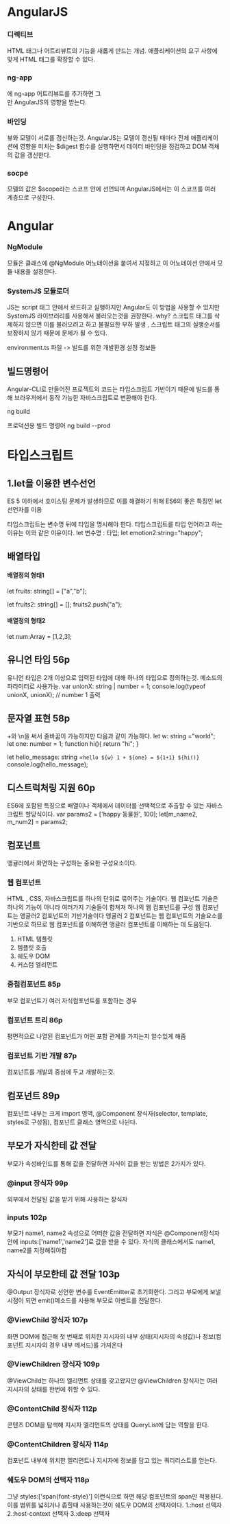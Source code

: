 # AngularJS

### 디렉티브
HTML 태그나 어트리뷰트의 기능을 새롭게 만드는 개념. 애플리케이션의 요구 사항에 맞게 HTML 태그를 확장할 수 있다.

### ng-app
<div>에 ng-app 어트리뷰트를 추가하면 그 <div>만 AngularJS의 영향을 받는다.

### 바인딩
뷰와 모델이 서로를 갱신하는것. AngularJS는 모델이 갱신될 때마다 전체 애플리케이션에 영향을 미치는 $digest 함수를 실행하면서 데이터 바인딩을 점검하고 DOM 객체의 값을 갱신한다.

### socpe
모델의 값은 $scope라는 스코프 안에 선언되며 AngularJS에서는 이 스코프를 여러 계층으로 구성한다.

# Angular

### NgModule
모듈은 클래스에 @NgModule 어노테이션을 붙여서 지정하고 이 어노테이션 안에서 모듈 내용을 설정한다.

### SystemJS 모듈로더
JS는 script 태그 안에서 로드하고 실행하지만 Angular도 이 방법을 사용할 수 있지만 SystemJS 라이브러리를 사용해서 불러오는것을 권장한다.
why? 스크립트 태그를 삭제하지 않으면 이를 불러오려고 하고 불필요한 부하 발생 , 스크립트 태그의 실행순서를 보장하지 않기 때문에 문제가 될 수 있다. 

environment.ts 파일 -> 빌드를 위한 개발환경 설정 정보들

## 빌드명령어
Angular-CLI로 만들어진 프로젝트의 코드는 타입스크립트 기반이기 때문에 빌드를 통해 브라우저에서 동작 가능한 자바스크립트로 변환해야 한다.

ng build 

프로덕션용 빌드 명령어
ng build --prod 

# 타입스크립트

## 1.let을 이용한 변수선언
ES 5 이하에서 호이스팅 문제가 발생하므로 이를 해결하기 위해 ES6의 좋은 특징인 let 선언자를 이용

타입스크립트는 변수명 뒤에 타입을 명시해야 한다. 타입스크립트를 타입 언어라고 하는 이유는 이와 같은 이유이다.
let 변수명 : 타입;
let emotion2:string="happy";

## 배열타입
#### 배열정의 형태1
let fruits: string[] = ["a","b"];


let fruits2: string[] = [];
fruits2.push("a");

#### 배열정의 형태2
let num:Array<number> = [1,2,3];


## 유니언 타입 56p
유니언 타입은 2개 이상으로 입력된 타입에 대해 하나의 타입으로 정의하는것. 메소드의 파라미터로 사용가능.
var unionX: string | number = 1;
console.log(typeof unionX, unionX); // number 1 출력


## 문자열 표현 58p
+와 \n을 써서 줄바꿈이 가능하지만 다음과 같이 가능하다.
let w: string ="world";
let one: number = 1;
function hi(){
    return "hi";
}

let hello_message: string =`
hello ${w}
1 + ${one} = ${1+1}
${hi()}
`
console.log(hello_message);


## 디스트럭처링 지원 60p
ES6에 포함된 특징으로 배열이나 객체에서 데이터를 선택적으로 추출할 수 있는 자바스크립트 할당식이다.
var params2 = ['happy 동물원', 100];
let[m_name2, m_num2] = params2;


## 컴포넌트
앵귤러에서 화면하는 구성하는 중요한 구성요소이다.

### 웹 컴포넌트
HTML , CSS, 자바스크립트를 하나의 단위로 묶어주는 기술이다. 웹 컴포넌트 기술은 하나의 기능이 아니라 여러가지 기술들이 합쳐져 하나의 웹 컴포넌트를 구성
 웹 컴포넌트는 앵귤러2 컴포넌트의 기반기술이다 앵귤러 2 컴포넌트는 웹 컴포넌트의 기술요소를 기반으로 하므로 웹 컴포넌트를 이해하면 앵귤러 컴포넌트를 이해하는 데 도움된다.
1. HTML 템플릿
2. 템플릿 호출
3. 쉐도우 DOM
4. 커스텀 엘리먼트



### 중첩컴포넌트 85p
부모 컴포넌트가 여러 자식컴포넌트를 포함하는 경우

### 컴포넌트 트리 86p
평면적으로 나열된 컴포넌트가 어떤 포함 관계를 가지는지 알수있게 해줌

### 컴포넌트 기반 개발 87p
컴포넌트를 개발의 중심에 두고 개발하는것.

## 컴포넌트 89p
컴포넌트 내부는 크게 import 영역, @Component 장식자(selector, template, styles로 구성됨), 컴포넌트 클래스 영역으로 나뉜다.

## 부모가 자식한테 값 전달
부모가 속성바인드를 통해 값을 전달하면 자식이 값을 받는 방법은 2가지가 있다.

### @input 장식자 99p
외부에서 전달된 값을 받기 위해 사용하는 장식자


### inputs 102p
부모가 name1, name2 속성으로 어떠한 값을 전달하면 자식은 @Component장식자 안에 inputs:['name1','name2']로 값을 받을 수 있다. 자식의 클래스에서도 name1, name2를 지정해줘야함

## 자식이 부모한테 값 전달 103p
@Output 장식자로 선언한 변수를 EventEmitter로 초기화한다. 그리고 부모에게 보낼 시점이 되면 emit()메소드를 사용해 부모로 이벤트를 전달한다.

### @ViewChild 장식자 107p
화면 DOM에 접근해 첫 번째로 위치한 지시자의 내부 상태(지시자의 속성값)나 정보(컴포넌트 지시자의 경우 내부 메서드)를 가져온다

### @ViewChildren 장식자 109p
@ViewChild는 하나의 엘리먼트 상태를 갖고왔지만 @ViewChildren 장식자는 여러 지시자의 상태를 한번에 취할 수 있다.

### @ContentChild 장식자 112p
콘텐츠 DOM을 탐색해 지시자 엘리먼트의 상태를 QueryList에 담는 역할을 한다.

### @ContentChildren 장식자 114p
컴포넌트 내부에 위치한 엘리먼트나 지시자에 정보를 담고 있는 쿼리리스트를 얻는다.

### 쉐도우 DOM의 선택자 118p
그냥 styles:['span{font-style}'] 이런식으로 하면 해당 컴포넌트의 span만 적용된다. 이를 범위를 넓히거나 좁힐때 사용하는것이 쉐도우 DOM의 선택자이다.
1.:host 선택자
2.:host-context 선택자
3.:deep 선택자






